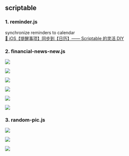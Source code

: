 ## scriptable

### 1. reminder.js

synchronize reminders to calendar  
[ :link: iOS【提醒事项】同步到【日历】—— Scriptable 的灵活 DIY ](https://www.bilibili.com/video/BV1dK4y1d7xT?share_source=copy_web)

### 2. financial-news-new.js

![](https://cdn.jsdelivr.net/gh/tienouc/blog-img/202110031507708.png)

![](https://cdn.jsdelivr.net/gh/tienouc/blog-img/202110031507486.png)

![](https://cdn.jsdelivr.net/gh/tienouc/blog-img/202110021412465.png)

![](https://cdn.jsdelivr.net/gh/tienouc/blog-img/202110021415826.png)

![](https://cdn.jsdelivr.net/gh/tienouc/blog-img/202110021415375.png)

![](https://cdn.jsdelivr.net/gh/tienouc/blog-img/202110021415752.png)

### 3. random-pic.js

![](https://cdn.jsdelivr.net/gh/tienouc/blog-img/202110021522918.png)

![](https://cdn.jsdelivr.net/gh/tienouc/blog-img/202110021522942.png)

![](https://cdn.jsdelivr.net/gh/tienouc/blog-img/202110021628018.png)
